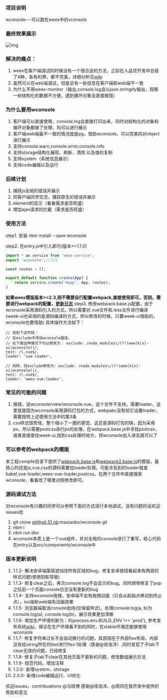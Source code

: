 ### 项目说明
wconsole---可以跑在weex中的vconsole

### 最终效果展示
![img](https://51nbimg.u51.com/3baf675d8f36442a8cc451b13cc07329.gif)

### 解决的痛点：
1. weex在客户端调试的时候没有一个很合适的方法，之前在人品贷开发中总结了4种，各有利弊，都不完美，详细分析见[wiki](http://wiki.51.nb/pages/viewpage.action?pageId=63352230)
2. 虽然可以在web端调试，但是总有一些信息在客户端和web端不一致
3. 为什么不用weex-monitor（输出,console.log会以json.stringify输出，观察一些结构化的数据不方便，遇到循环对象会直接报错）

### 为什么要用wconsole
1. 客户端可以直接使用，console.log会直接打印出来，同时对结构化的对象和循环对象都做了处理，均可以进行展示
2. 客户端web端最不一致的情况就是pg，借助wconsole，可以完美的对object进行展示
3. 支持console.warn,console.error,console.info
4. 支持storage结构化展现、刷新、清除 以及值的复制
5. 支持system（系统信息展示）
6. 支持code编辑以及运行

### 后续计划
1. 捕获js全局的错误并展示
2. 同客户端同学交流，捕获原生的错误并展示
3. element的显示（看看需求是否旺盛）
4. 增加ajax请求的拦截（需求是否旺盛）

### 使用方法
step1. 安装 nbm install --save wconsole

step2. 在entry.js中引入即可(版本>=1.1.0)

```js
import * as service from 'weex-service';
import 'wconsole';//引入

const routes = [];

export default function create(App) {
    return service.create('#app', App, routes);
}
```

**如果weex模版版本>=2.3,则不需要自行配置webpack,直接使用即可，否则，需要进行webpack的配置，[更新日志](http://git.51.nb/html5/fe-template-weex/issues/2)**
step3. 修改webpack.base.js配置，由于wconsole采用源码引入的方式，所以需要对.vue文件和.less文件进行编译(week-ui也采用的是源码编译的方式，所以修改的时候，只要week-ui借助的，wconsole也要借助)
具体操作方法如下：

```
// 找到下述字段：
// 在exclude中添加wconsole路径，
// 在下面这种情况下可以修改为： exclude: /node_modules\/(?!(wee(k|x)-ui|wconsole))/,
test: /\.vue$/,
loader: 'vue-loader',

// 同样，将exclude修改为: exclude: /node_modules\/(?!(wee(k|x)-ui|wconsole))/,
test: /\.vue$/,
loader: 'weex-vue-loader',
```

### 常见的可能的问题
1. 报错，说wconsole/view/wconsole.vue，这个文件不支持，需要loader，这里就是因为wconsole采用源码打包的方式，webpakc没有给它设置loader，需要按照上述使用方法中的第3条
2. css样式很奇怪，整个缩小了一圈的感觉。这还是源码打包的锅，因为采用px，所以需要postcss进行px的处理，在webpack.base.js中寻找postcss，或者直接查找week-ui,找到css处理的地方，将wconsole加入进去就可以了

### 可以参考的webpack的模版
本工程compile目录下提供了[webpack.base.js](./compile/webpack.base.js)和[webpack2.base.js](./compile/webpack2.base.js)的模版，最核心的还是js,vue,css的源码需要加loader处理。可能涉及到的loader就是babel,vue-loader,weex-vue-loader,postcss。在两个文件中直接搜索wconsole，看看改了哪里对照修改即可。

### 源码调试方法
对wconsole有兴趣的同学可以参照下面的方式进行本地调试，没有问题的话欢迎issues哈
1. git clone git@git.51.nb:maxiaobo/wconsole.git
2. nbm i
3. nbm run dev
4. wconsole本质上是一个vue组件，并对全局的console进行了重写，核心代码在entry以及src/components/wconsole中

### 版本更新说明
1. 1.1.2- 解决安卓端蒙层遮挡住所有区域的bug，修复安卓按钮看起来有两层的样式问题(使用阴影导致)
2. 1.1.3- 修复clear之后，再次console.log不会显示的bug。同时顺带修复了pop之后前一个页面console日志没有更新的bug
3. 1.1.4- 支持wconsole拖拽，安卓端不会有拖拽动画（只会从起始点移动到终止点），ios端和web端有动画效果
4. 1.1.5- 浏览器端取消console劫持(仅保留样式)，处理console.log(a, b)为console.log(a), console.log(b)，展示效果更加清晰
5. 1.1.6- 增加生产环境判断为：if(process.env.BUILD_ENV !== 'prod'), 参考发布系统[wiki](http://wiki.51.nb/pages/viewpage.action?pageId=62875118)，保证在生产环境看不到的同时，在stable环境还能够使用wconsole
6. 1.1.7- 修复字符串过长不会自动换行的问题，其原因在于外部flex布局，内部没有给string所在的text进行flex:1处理（感谢@徐浩洋）,同时发现了子tab下clear无效的问题，已经修复
7. 1.1.8- 修复子tab下clear在其他页面不更新的问题，修改数组展示方法
8. 1.1.9- 规范代码，增加注释
9. 1.2.0- 新增system、storage
10. 2.0.0- 新增code编辑运行、UI优化

欢迎issues，contribuations @马晓博 感谢@徐浩洋、@周窍在我开发中提供的帮助和意见

